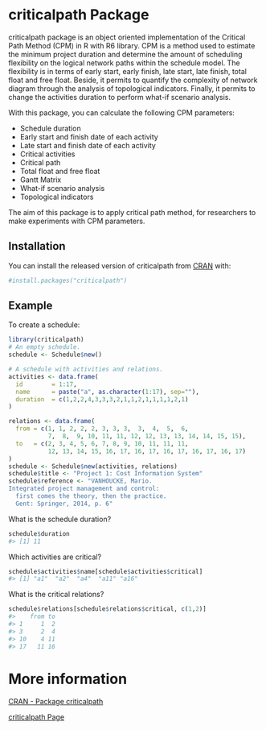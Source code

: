 
<!-- README.md is generated from README.Rmd. Please edit that file -->

# criticalpath Package

<!-- badges: start -->

<!-- badges: end -->

criticalpath package is an object oriented implementation of the
Critical Path Method (CPM) in R with R6 library. CPM is a method used to
estimate the minimum project duration and determine the amount of
scheduling flexibility on the logical network paths within the schedule
model. The flexibility is in terms of early start, early finish, late
start, late finish, total float and free float. Beside, it permits to
quantify the complexity of network diagram through the analysis of
topological indicators. Finally, it permits to change the activities
duration to perform what-if scenario analysis.

With this package, you can calculate the following CPM parameters:

  - Schedule duration
  - Early start and finish date of each activity
  - Late start and finish date of each activity
  - Critical activities
  - Critical path
  - Total float and free float
  - Gantt Matrix
  - What-if scenario analysis
  - Topological indicators

The aim of this package is to apply critical path method, for
researchers to make experiments with CPM parameters.

## Installation

You can install the released version of criticalpath from
[CRAN](https://CRAN.R-project.org) with:

``` r
#install.packages("criticalpath")
```

## Example

To create a schedule:

``` r
library(criticalpath)
# An empty schedule.
schedule <- Schedule$new()

# A schedule with activities and relations.
activities <- data.frame(
  id        = 1:17,
  name      = paste("a", as.character(1:17), sep=""),
  duration  = c(1,2,2,4,3,3,3,2,1,1,2,1,1,1,1,2,1)
)

relations <- data.frame(
  from = c(1, 1, 2, 2, 2, 3, 3, 3,  3,  4,  5,  6,
           7,  8,  9, 10, 11, 11, 12, 12, 13, 13, 14, 14, 15, 15),
  to   = c(2, 3, 4, 5, 6, 7, 8, 9, 10, 11, 11, 11,
           12, 13, 14, 15, 16, 17, 16, 17, 16, 17, 16, 17, 16, 17)
)
schedule <- Schedule$new(activities, relations)
schedule$title <- "Project 1: Cost Information System"
schedule$reference <- "VANHOUCKE, Mario.
Integrated project management and control:
  first comes the theory, then the practice.
  Gent: Springer, 2014, p. 6"
```

What is the schedule duration?

``` r
schedule$duration
#> [1] 11
```

Which activities are critical?

``` r
schedule$activities$name[schedule$activities$critical]
#> [1] "a1"  "a2"  "a4"  "a11" "a16"
```

What is the critical relations?

``` r
schedule$relations[schedule$relations$critical, c(1,2)]
#>    from to
#> 1     1  2
#> 3     2  4
#> 10    4 11
#> 17   11 16
```

# More information

[CRAN - Package
criticalpath](https://CRAN.R-project.org/package=criticalpath)

[criticalpath Page](https://rubensjoserosa.com/criticalpath)

